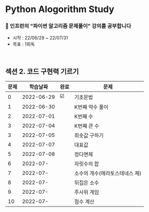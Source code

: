 
# Python Alogorithm Study
### 🥑 인프런의 "파이썬 알고리즘 문제풀이" 강의를 공부합니다
* 시작 : 22/06/29 ~ 22/07/31
* 목표 : 1회독  

<br>


## 섹션 2. 코드 구현력 기르기
| 문제 |학습날짜 | 완료 |문제 |
| ------ | -- | -- |----------- |
| 0 | 2022-06-29 | ☑️ | 기초문법  |
| 1 | 2022-06-30 |  |   K번째 약수 풀이|
| 2 |  2022-07-01 |  |  K번째 수 |
| 3 |  2022-07-04 |  | K번째 큰 수 |
| 3 | 2022-07-05  |  | 최솟값 구하기|
| 4 |2022-07-07  |  |대표값 |
| 5 | 2022-07-08  |  | 정다면체 |
| 6 | 2022-07-  |  | 자릿수의 합|
| 7 | 2022-07-  |  | 소수의 개수(에라토스테네스 체) |
| 8 | 2022-07-  |  | 뒤집은 소수 |
| 9 | 2022-07-  |  |주사위 게임|
| 10 | 2022-07-  |  |점수 계산|
